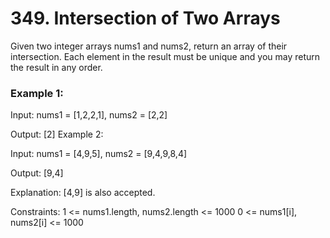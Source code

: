 # 349. Intersection of Two Arrays

Given two integer arrays nums1 and nums2, return an array of their intersection.
Each element in the result must be unique and you may return the result in any
order.

### Example 1:

Input: nums1 = [1,2,2,1], nums2 = [2,2]

Output: [2] Example 2:

Input: nums1 = [4,9,5], nums2 = [9,4,9,8,4]

Output: [9,4]

Explanation: [4,9] is also accepted.

Constraints: 1 <= nums1.length, nums2.length <= 1000 0 <= nums1[i], nums2[i] <=
1000
